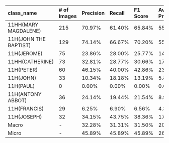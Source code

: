 | class_name            | # of Images   | Precision   | Recall   | F1 Score   | Average Precision   |
|:----------------------|:--------------|:------------|:---------|:-----------|:--------------------|
| 11HH(MARY MAGDALENE)  | 215           | 70.97%      | 61.40%   | 65.84%     | 55.74%              |
| 11H(JOHN THE BAPTIST) | 129           | 74.14%      | 66.67%   | 70.20%     | 55.73%              |
| 11H(JEROME)           | 75            | 23.86%      | 28.00%   | 25.77%     | 14.60%              |
| 11HH(CATHERINE)       | 73            | 32.81%      | 28.77%   | 30.66%     | 17.06%              |
| 11H(PETER)            | 60            | 46.15%      | 40.00%   | 42.86%     | 23.74%              |
| 11H(JOHN)             | 33            | 10.34%      | 18.18%   | 13.19%     | 5.84%               |
| 11H(PAUL)             | 0             | 0.00%       | 0.00%    | 0.00%      | 0.00%               |
| 11H(ANTONY ABBOT)     | 36            | 24.14%      | 19.44%   | 21.54%     | 8.95%               |
| 11H(FRANCIS)          | 29            | 6.25%       | 6.90%    | 6.56%      | 4.39%               |
| 11H(JOSEPH)           | 32            | 34.15%      | 43.75%   | 38.36%     | 17.58%              |
| Macro                 | -             | 32.28%      | 31.31%   | 31.50%     | 20.36%              |
| Micro                 | -             | 45.89%      | 45.89%   | 45.89%     | 26.47%              |